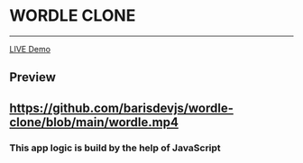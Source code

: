 # WORDLE CLONE
---
[ LIVE  Demo](https://tranquil-cheesecake-384320.netlify.app/)


## Preview

https://github.com/barisdevjs/wordle-clone/blob/main/wordle.mp4
---

### This app logic is build by the help of JavaScript
